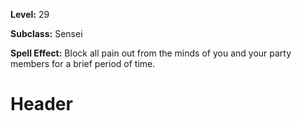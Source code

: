 <!-- TITLE: Skill: Perfect Calm -->
<!-- SUBTITLE:  -->

**Level:** 29

**Subclass:** Sensei

**Spell Effect:** Block all pain out from the minds of you and your party members for a brief period of time.

# Header